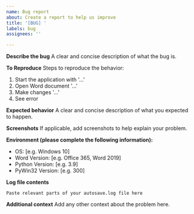 ```yaml
---
name: Bug report
about: Create a report to help us improve
title: '[BUG] '
labels: bug
assignees: ''

---
```


**Describe the bug**
A clear and concise description of what the bug is.

**To Reproduce**
Steps to reproduce the behavior:
1. Start the application with '...'
2. Open Word document '...'
3. Make changes '...'
4. See error

**Expected behavior**
A clear and concise description of what you expected to happen.

**Screenshots**
If applicable, add screenshots to help explain your problem.

**Environment (please complete the following information):**
 - OS: [e.g. Windows 10]
 - Word Version: [e.g. Office 365, Word 2019]
 - Python Version: [e.g. 3.9]
 - PyWin32 Version: [e.g. 300]

**Log file contents**
```
Paste relevant parts of your autosave.log file here
```

**Additional context**
Add any other context about the problem here. 